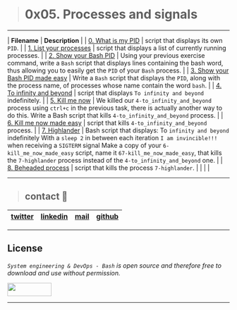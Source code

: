 > # 0x05. Processes and signals
---
| **Filename** | **Description** |
| [0. What is my PID](./0-what-is-my-pid) | script that displays its own `PID`.  |
| [1. List your processes](./1-list_your_processes) | script that displays a list of currently running processes.  |
| [2. Show your Bash PID](./2-show_your_bash_pid) | Using your previous exercise command, write a `Bash` script that displays lines containing the bash word, thus allowing you to easily get the `PID` of your `Bash` process.  |
| [3. Show your Bash PID made easy](./3-show_your_bash_pid_made_easy) | Write a `Bash` script that displays the `PID`, along with the process name, of processes whose name contain the word `bash`.  |
| [4. To infinity and beyond](./4-to_infinity_and_beyond) | script that displays `To infinity and beyond` indefinitely.  |
| [5. Kill me now](./5-kill_me_now) | We killed our `4-to_infinity_and_beyond` process using `ctrl+c` in the previous task, there is actually another way to do this. Write a Bash script that kills `4-to_infinity_and_beyond` process.  |
| [6. Kill me now made easy](./6-kill_me_now_made_easy) | script that kills `4-to_infinity_and_beyond` process.  |
| [7. Highlander](./7-highlander) | Bash script that displays: To `infinity and beyond` indefinitely With a `sleep 2` in between each iteration `I am invincible!!!` when receiving a `SIGTERM` signal Make a copy of your `6-kill_me_now_made_easy` script, name it `67-kill_me_now_made_easy`, that kills the `7-highlander` process instead of the `4-to_infinity_and_beyond` one.  |
| [8. Beheaded process](./8-beheaded_process) | script that kills the process `7-highlander`.  |
|   |   |

---
> ## contact 💬

| [twitter](https://twitter.com/RICARDO1470) | [linkedin](https://www.linkedin.com/in/ricardo-alfonso-camayo/) | [mail](1466@holbertonschool.com) | [github](https://github.com/ricardo1470/README/blob/master/README.md) |
|---|---|---|---|

---

## License
*`System engineering & DevOps - Bash` is open source and therefore free to download and use without permission.*

<a href="url"><img src="https://www.holbertonschool.com/holberton-logo.png" align="middle" width="100" height="30"></a>

---

